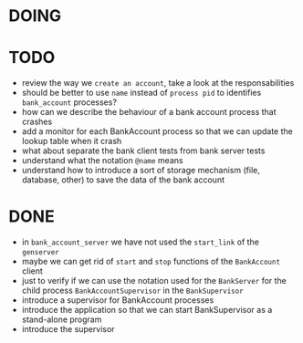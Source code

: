 # DOING

# TODO

* review the way we `create an account`, take a look at the responsabilities
* should be better to use `name` instead of `process pid` to identifies `bank_account` processes?
* how can we describe the behaviour of a bank account process that crashes
* add a monitor for each BankAccount process so that we can update the lookup table when it crash
* what about separate the bank client tests from bank server tests
* understand what the notation `@name` means
* understand how to introduce a sort of storage mechanism (file, database, other) to save the data of the bank account


# DONE

* in `bank_account_server` we have not used the `start_link` of the `genserver`
* maybe we can get rid of `start` and `stop` functions of the `BankAccount` client
* just to verify if we can use the notation used for the `BankServer` for the child process `BankAccountSupervisor` in the `BankSupervisor`
* introduce a supervisor for BankAccount processes
* introduce the application so that we can start BankSupervisor as a stand-alone program
* introduce the supervisor
